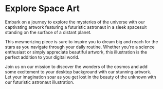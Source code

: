 <!--font:Montserrat-->

# Explore Space Art

Embark on a journey to explore the mysteries of the universe with our captivating artwork featuring a futuristic astronaut in a sleek spacesuit standing on the surface of a distant planet.

This mesmerizing piece is sure to inspire you to dream big and reach for the stars as you navigate through your daily routine. Whether you're a science enthusiast or simply appreciate beautiful artwork, this illustration is the perfect addition to your digital world.

Join us on our mission to discover the wonders of the cosmos and add some excitement to your desktop background with our stunning artwork. Let your imagination soar as you get lost in the beauty of the unknown with our futuristic astronaut illustration.

<!--

Write me markdown content of website with wallpaper:

"An illustration of a futuristic astronaut in a sleek spacesuit, standing on the surface of a distant planet."

The header of the page should not be copy of the text but rather a real content of the website which is using this wallpaper.


---


# Exploring the Unknown: A Journey to Distant Planets

![Futuristic Astronaut Wallpaper](https://example.com/futuristic-astronaut-wallpaper.jpg)

Embark on an adventure to explore the mysteries of the universe with our collection of stunning wallpapers. This particular wallpaper features a futuristic astronaut in a sleek spacesuit, standing on the surface of a distant planet. 

Let this wallpaper inspire you to dream big and reach for the stars as you navigate through your daily routine. Whether you're a science enthusiast or simply appreciate beautiful artwork, this wallpaper is sure to elevate your desktop background to new heights.

Join us on our mission to discover the wonders of the cosmos and add some excitement to your digital world with our captivating wallpapers.


---


Heading is too long, rewrite whole content.


---


# Discover the Wonders of the Universe with Our Futuristic Astronaut Wallpaper

Are you ready to embark on a journey to explore the mysteries of the universe? Look no further than our collection of stunning wallpapers, featuring a futuristic astronaut in a sleek spacesuit standing on the surface of a distant planet.

This captivating wallpaper is sure to inspire you to dream big and reach for the stars as you navigate through your daily routine. Whether you're a science enthusiast or simply appreciate beautiful artwork, this wallpaper is the perfect addition to your desktop background.

Join us on our mission to discover the wonders of the cosmos and add some excitement to your digital world with our mesmerizing wallpapers. Get lost in the beauty of the unknown and let your imagination soar with our futuristic astronaut wallpaper.


---


Heading should not include word "wallpaper". The website should not be about the wallpaper itself, wallpaper is just a related background, rewrite whole content.


---


# Explore the Mysteries of the Universe with Our Futuristic Astronaut Illustration

Embark on a journey to discover the wonders of the universe with our captivating illustration featuring a futuristic astronaut in a sleek spacesuit standing on the surface of a distant planet.

This mesmerizing artwork is sure to inspire you to dream big and reach for the stars as you navigate through your daily routine. Whether you're a science enthusiast or simply appreciate beautiful illustrations, this piece is the perfect addition to your digital world.

Join us on our mission to explore the mysteries of the cosmos and add some excitement to your desktop background with our stunning illustration. Let your imagination soar as you get lost in the beauty of the unknown with our futuristic astronaut artwork.


---


Heading is too long, rewrite whole content.


---


# Discover the Wonders of the Universe with Our Futuristic Astronaut Artwork

Embark on a journey to explore the mysteries of the universe with our captivating artwork featuring a futuristic astronaut in a sleek spacesuit standing on the surface of a distant planet.

This mesmerizing piece is sure to inspire you to dream big and reach for the stars as you navigate through your daily routine. Whether you're a science enthusiast or simply appreciate beautiful artwork, this illustration is the perfect addition to your digital world.

Join us on our mission to discover the wonders of the cosmos and add some excitement to your desktop background with our stunning artwork. Let your imagination soar as you get lost in the beauty of the unknown with our futuristic astronaut illustration.


---


Write me a Google font which is best fitting for the website.

Pick from the list:
- Raleway
- Poppins
- Playfair Display
- Lato
- Dancing Script
- Montserrat
- Open Sans
- Orbitron
- Lobster
- Alegreya
- IBM Plex Sans
- Great Vibes
- Barlow Condensed
- Inter
- Futura
- Exo 2
- Roboto


Write just the font name nothing else.


---


I recommend using "Montserrat" as the Google font for the website.

-->
